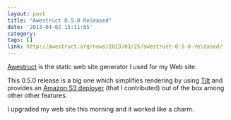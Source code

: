 ```yaml
---
layout: post
title: "Awestruct 0.5.0 Released"
date: '2013-04-02 15:11:05'
category: 
tags: []
link: http://awestruct.org/news/2013/03/25/awestruct-0-5-0-released/
---
```


[Awestruct][awestruct] is the static web site generator I used for my Web site.

This 0.5.0 release is a big one which simplifies rendering by using [Tilt][tilt] and provides an [Amazon S3 deployer][s3] (that I contributed) out of the box among other other features.

I upgraded my web site this morning and it worked like a charm.

[awestruct]: http://awestruct.org
[tilt]: https://github.com/rtomayko/tilt
[s3]: http://awestruct.org/deployment/